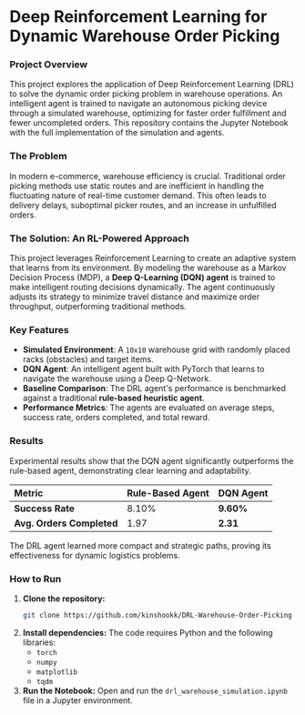 # Deep Reinforcement Learning for Dynamic Warehouse Order Picking

### Project Overview
This project explores the application of Deep Reinforcement Learning (DRL) to solve the dynamic order picking problem in warehouse operations. An intelligent agent is trained to navigate an autonomous picking device through a simulated warehouse, optimizing for faster order fulfillment and fewer uncompleted orders. This repository contains the Jupyter Notebook with the full implementation of the simulation and agents.



### The Problem
In modern e-commerce, warehouse efficiency is crucial. Traditional order picking methods use static routes and are inefficient in handling the fluctuating nature of real-time customer demand. This often leads to delivery delays, suboptimal picker routes, and an increase in unfulfilled orders.

### The Solution: An RL-Powered Approach
This project leverages Reinforcement Learning to create an adaptive system that learns from its environment. By modeling the warehouse as a Markov Decision Process (MDP), a **Deep Q-Learning (DQN) agent** is trained to make intelligent routing decisions dynamically. The agent continuously adjusts its strategy to minimize travel distance and maximize order throughput, outperforming traditional methods.

### Key Features
* **Simulated Environment**: A `10x10` warehouse grid with randomly placed racks (obstacles) and target items.
* **DQN Agent**: An intelligent agent built with PyTorch that learns to navigate the warehouse using a Deep Q-Network.
* **Baseline Comparison**: The DRL agent's performance is benchmarked against a traditional **rule-based heuristic agent**.
* **Performance Metrics**: The agents are evaluated on average steps, success rate, orders completed, and total reward.

### Results
Experimental results show that the DQN agent significantly outperforms the rule-based agent, demonstrating clear learning and adaptability.

| Metric | Rule-Based Agent | DQN Agent |
| :--- | :--- | :--- |
| **Success Rate** | 8.10% | **9.60%** |
| **Avg. Orders Completed**| 1.97 | **2.31** |

The DRL agent learned more compact and strategic paths, proving its effectiveness for dynamic logistics problems.

### How to Run
1.  **Clone the repository:**
    ```bash
    git clone https://github.com/kinshookk/DRL-Warehouse-Order-Picking
    ```
2.  **Install dependencies:**
    The code requires Python and the following libraries:
    - `torch`
    - `numpy`
    - `matplotlib`
    - `tqdm`
3.  **Run the Notebook:**
    Open and run the `drl_warehouse_simulation.ipynb` file in a Jupyter environment.
